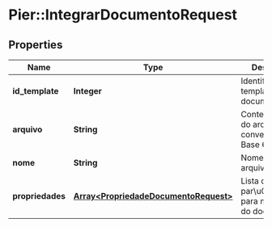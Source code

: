 # Pier::IntegrarDocumentoRequest

## Properties
Name | Type | Description | Notes
------------ | ------------- | ------------- | -------------
**id_template** | **Integer** | Identificador do template de documento | [optional] 
**arquivo** | **String** | Conte\u00FAdo do arquivo convertido em Base 64 | [optional] 
**nome** | **String** | Nome do arquivo. | [optional] 
**propriedades** | [**Array&lt;PropriedadeDocumentoRequest&gt;**](PropriedadeDocumentoRequest.md) | Lista de par\u00E2metros para montagem do documento. | [optional] 


